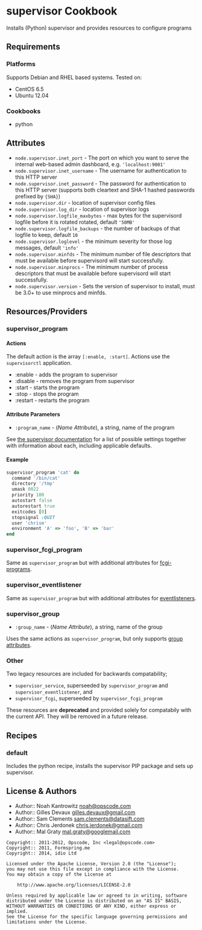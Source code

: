 supervisor Cookbook
===================

Installs (Python) supervisor and provides resources to configure programs


Requirements
------------

### Platforms

Supports Debian and RHEL based systems. Tested on:

  - CentOS 6.5
  - Ubuntu 12.04

### Cookbooks

- python


Attributes
----------

- `node.supervisor.inet_port` - The port on which you want to serve the internal web-based admin dashboard, e.g. `'localhost:9001'`
- `node.supervisor.inet_username` - The username for authentication to this HTTP server
- `node.supervisor.inet_password` - The password for authentication to this HTTP server (supports both cleartext and SHA-1 hashed passwords prefixed by `{SHA}`)
- `node.supervisor.dir` - location of supervisor config files
- `node.supervisor.log_dir` - location of supervisor logs
- `node.supervisor.logfile_maxbytes` - max bytes for the supervisord logfile before it is rotated rotated, default `'50MB'`
- `node.supervisor.logfile_backups` - the number of backups of that logfile to keep, default `10`
- `node.supervisor.loglevel` - the minimum severity for those log messages, default `'info'`
- `node.supervisor.minfds` - The minimum number of file descriptors that must be available before supervisord will start successfully.
- `node.supervisor.minprocs` - The minimum number of process descriptors that must be available before supervisord will start successfully.
- `node.supervisor.version` - Sets the version of supervisor to install, must be 3.0+ to use minprocs and minfds.


Resources/Providers
-------------------

### supervisor\_program

#### Actions

The default action is the array `[:enable, :start]`. Actions use the `supervisorctl` application.

- :enable - adds the program to supervisor
- :disable - removes the program from supervisor
- :start - starts the program
- :stop - stops the program
- :restart - restarts the program

#### Attribute Parameters

- `:program_name` - (*Name Attribute*), a string, name of the program

See [the supervisor documentation](http://supervisord.org/configuration.html#program-x-section-values) for a list of possible settings together with information about each, including applicable defaults.

#### Example

```ruby
supervisor_program 'cat' do
  command '/bin/cat'
  directory '/tmp'
  umask 0022
  priority 100
  autostart false
  autorestart true
  exitcodes [0]
  stopsignal :QUIT
  user 'chrism'
  environment 'A' => 'foo', 'B' => 'bar'
end
```

### supervisor\_fcgi\_program

Same as `supervisor_program` but with additional attributes for [fcgi-programs](http://supervisord.org/configuration.html#fcgi-program-x-section-values).

### supervisor\_eventlistener

Same as `supervisor_program` but with additional attributes for [eventlisteners](http://supervisord.org/configuration.html#eventlistener-x-section-values).

### supervisor\_group

- `:group_name` - (*Name Attribute*), a string, name of the group

Uses the same actions as `supervisor_program`, but only supports [group attributes](http://supervisord.org/configuration.html#group-x-section-values).

### Other

Two legacy resources are included for backwards compatability; 

  - `supervisor_service`, superseeded by `supervisor_program` and `supervisor_eventlistener`, and
  - `supervisor_fcgi`, superseeded by `supervisor_fcgi_program`

These resources are **deprecated** and provided solely for compatabily with the current API. They will be removed in a future release.


Recipes
-------

### default

Includes the python recipe, installs the supervisor PIP package and sets up supervisor.


License & Authors
-----------------

- Author:: Noah Kantrowitz <noah@opscode.com>
- Author:: Gilles Devaux <gilles.devaux@gmail.com>
- Author:: Sam Clements <sam.clements@datasift.com>
- Author:: Chris Jerdonek <chris.jerdonek@gmail.com>
- Author:: Mal Graty <mal.graty@googlemail.com>

```text
Copyright:: 2011-2012, Opscode, Inc <legal@opscode.com>
Copyright:: 2011, Formspring.me
Copyright:: 2014, idio Ltd

Licensed under the Apache License, Version 2.0 (the "License");
you may not use this file except in compliance with the License.
You may obtain a copy of the License at

    http://www.apache.org/licenses/LICENSE-2.0

Unless required by applicable law or agreed to in writing, software
distributed under the License is distributed on an "AS IS" BASIS,
WITHOUT WARRANTIES OR CONDITIONS OF ANY KIND, either express or implied.
See the License for the specific language governing permissions and
limitations under the License.
```
